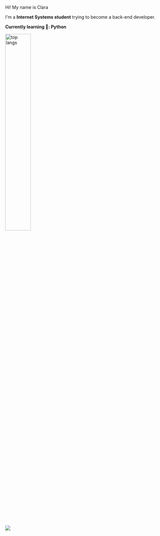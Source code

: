 Hi! My name is Clara 

I'm a **Internet Systems student** trying to become a back-end developer.

**Currently learning 🐍: Python**

<img alt="top langs" width='40%' src="https://github-readme-stats.vercel.app/api/top-langs/?username=oiclai&layout=compact"/>

<div>
 <a href="https://www.linkedin.com/in/clara-nunes-alcantara" target="_blank"><img src="https://img.shields.io/badge/-LinkedIn-%230077B5?style=for-the-badge&logo=linkedin&logoColor=white" target="_blank"></a> 
</div>
